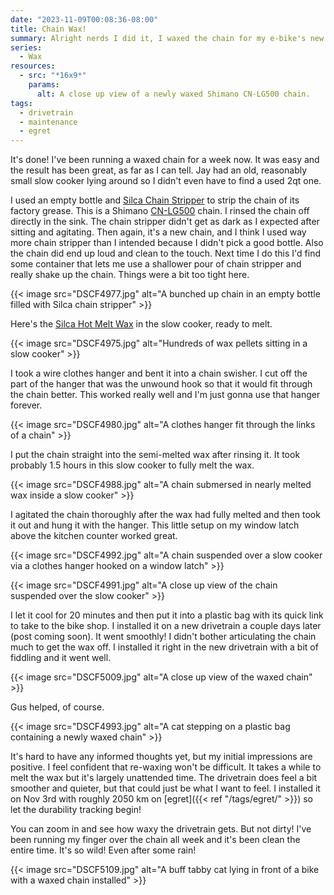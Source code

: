 ```yaml
---
date: "2023-11-09T00:08:36-08:00"
title: Chain Wax!
summary: Alright nerds I did it, I waxed the chain for my e-bike's new drivetrain.
series:
  - Wax
resources:
  - src: "*16x9*"
    params:
      alt: A close up view of a newly waxed Shimano CN-LG500 chain.
tags:
  - drivetrain
  - maintenance
  - egret
---
```


It's done! I've been running a waxed chain for a week now. It was easy and the result has been great, as far as I can tell. Jay had an old, reasonably small slow cooker lying around so I didn't even have to find a used 2qt one.

I used an empty bottle and [Silca Chain Stripper](https://silca.cc/collections/chain-lube-wax/products/chain-stripper) to strip the chain of its factory grease. This is a Shimano [CN-LG500](https://bike.shimano.com/en-US/product/component/ep8-ep800/CN-LG500.html) chain. I rinsed the chain off directly in the sink. The chain stripper didn't get as dark as I expected after sitting and agitating. Then again, it's a new chain, and I think I used way more chain stripper than I intended because I didn't pick a good bottle. Also the chain did end up loud and clean to the touch. Next time I do this I'd find some container that lets me use a shallower pour of chain stripper and really shake up the chain. Things were a bit too tight here.

{{< image src="DSCF4977.jpg" alt="A bunched up chain in an empty bottle filled with Silca chain stripper" >}}

Here's the [Silca Hot Melt Wax](https://silca.cc/collections/chain-lube-wax/products/secret-chain-wax-blend) in the slow cooker, ready to melt.

{{< image src="DSCF4975.jpg" alt="Hundreds of wax pellets sitting in a slow cooker" >}}

I took a wire clothes hanger and bent it into a chain swisher. I cut off the part of the hanger that was the unwound hook so that it would fit through the chain better. This worked really well and I'm just gonna use that hanger forever.

{{< image src="DSCF4980.jpg" alt="A clothes hanger fit through the links of a chain" >}}

I put the chain straight into the semi-melted wax after rinsing it. It took probably 1.5 hours in this slow cooker to fully melt the wax.

{{< image src="DSCF4988.jpg" alt="A chain submersed in nearly melted wax inside a slow cooker" >}}

I agitated the chain thoroughly after the wax had fully melted and then took it out and hung it with the hanger. This little setup on my window latch above the kitchen counter worked great.

{{< image src="DSCF4992.jpg" alt="A chain suspended over a slow cooker via a clothes hanger hooked on a window latch" >}}

{{< image src="DSCF4991.jpg" alt="A close up view of the chain suspended over the slow cooker" >}}

I let it cool for 20 minutes and then put it into a plastic bag with its quick link to take to the bike shop. I installed it on a new drivetrain a couple days later (post coming soon). It went smoothly! I didn't bother articulating the chain much to get the wax off. I installed it right in the new drivetrain with a bit of fiddling and it went well.

{{< image src="DSCF5009.jpg" alt="A close up view of the waxed chain" >}}

Gus helped, of course.

{{< image src="DSCF4993.jpg" alt="A cat stepping on a plastic bag containing a newly waxed chain" >}}

It's hard to have any informed thoughts yet, but my initial impressions are positive. I feel confident that re-waxing won't be difficult. It takes a while to melt the wax but it's largely unattended time. The drivetrain does feel a bit smoother and quieter, but that could just be what I want to feel. I installed it on Nov 3rd with roughly 2050 km on [egret]({{< ref "/tags/egret/" >}}) so let the durability tracking begin!

You can zoom in and see how waxy the drivetrain gets. But not dirty! I've been running my finger over the chain all week and it's been clean the entire time. It's so wild! Even after some rain!

{{< image src="DSCF5109.jpg" alt="A buff tabby cat lying in front of a bike with a waxed chain installed" >}}
